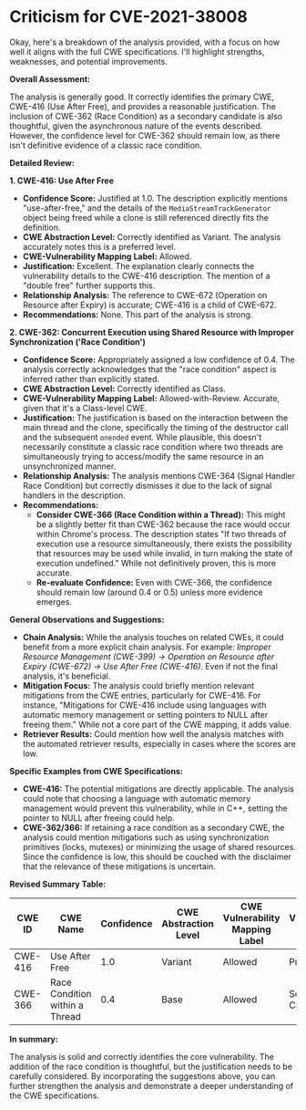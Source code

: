# Criticism for CVE-2021-38008

Okay, here's a breakdown of the analysis provided, with a focus on how well it aligns with the full CWE specifications.  I'll highlight strengths, weaknesses, and potential improvements.

**Overall Assessment:**

The analysis is generally good.  It correctly identifies the primary CWE, CWE-416 (Use After Free), and provides a reasonable justification. The inclusion of CWE-362 (Race Condition) as a secondary candidate is also thoughtful, given the asynchronous nature of the events described. However, the confidence level for CWE-362 should remain low, as there isn't definitive evidence of a classic race condition.

**Detailed Review:**

**1. CWE-416: Use After Free**

*   **Confidence Score:** Justified at 1.0. The description explicitly mentions "use-after-free," and the details of the `MediaStreamTrackGenerator` object being freed while a clone is still referenced directly fits the definition.
*   **CWE Abstraction Level:** Correctly identified as Variant.  The analysis accurately notes this is a preferred level.
*   **CWE-Vulnerability Mapping Label:** Allowed.
*   **Justification:**  Excellent. The explanation clearly connects the vulnerability details to the CWE-416 description. The mention of a "double free" further supports this.
*   **Relationship Analysis:** The reference to CWE-672 (Operation on Resource after Expiry) is accurate; CWE-416 is a child of CWE-672.
*   **Recommendations:** None. This part of the analysis is strong.

**2. CWE-362: Concurrent Execution using Shared Resource with Improper Synchronization ('Race Condition')**

*   **Confidence Score:** Appropriately assigned a low confidence of 0.4. The analysis correctly acknowledges that the "race condition" aspect is inferred rather than explicitly stated.
*   **CWE Abstraction Level:** Correctly identified as Class.
*   **CWE-Vulnerability Mapping Label:** Allowed-with-Review. Accurate, given that it's a Class-level CWE.
*   **Justification:** The justification is based on the interaction between the main thread and the clone, specifically the timing of the destructor call and the subsequent `onended` event. While plausible, this doesn't necessarily constitute a classic race condition where two threads are simultaneously trying to access/modify the same resource in an unsynchronized manner.
*   **Relationship Analysis:**  The analysis mentions CWE-364 (Signal Handler Race Condition) but correctly dismisses it due to the lack of signal handlers in the description.
*   **Recommendations:**
    *   **Consider CWE-366 (Race Condition within a Thread):**  This might be a slightly better fit than CWE-362 because the race would occur within Chrome's process.  The description states "If two threads of execution use a resource simultaneously, there exists the possibility that resources may be used while invalid, in turn making the state of execution undefined." While not definitively proven, this is more accurate.
    *   **Re-evaluate Confidence:** Even with CWE-366, the confidence should remain low (around 0.4 or 0.5) unless more evidence emerges.

**General Observations and Suggestions:**

*   **Chain Analysis:** While the analysis touches on related CWEs, it could benefit from a more explicit chain analysis. For example: *Improper Resource Management (CWE-399) -> Operation on Resource after Expiry (CWE-672) -> Use After Free (CWE-416)*. Even if not the final analysis, it's beneficial.
*   **Mitigation Focus:** The analysis could briefly mention relevant mitigations from the CWE entries, particularly for CWE-416. For instance, "Mitigations for CWE-416 include using languages with automatic memory management or setting pointers to NULL after freeing them."  While not a core part of the CWE mapping, it adds value.
*  **Retriever Results:** Could mention how well the analysis matches with the automated retriever results, especially in cases where the scores are low.

**Specific Examples from CWE Specifications:**

*   **CWE-416:** The potential mitigations are directly applicable. The analysis could note that choosing a language with automatic memory management would prevent this vulnerability, while in C++, setting the pointer to NULL after freeing could help.
*   **CWE-362/366:**  If retaining a race condition as a secondary CWE, the analysis could mention mitigations such as using synchronization primitives (locks, mutexes) or minimizing the usage of shared resources. Since the confidence is low, this should be couched with the disclaimer that the relevance of these mitigations is uncertain.

**Revised Summary Table:**

| CWE ID | CWE Name | Confidence | CWE Abstraction Level | CWE Vulnerability Mapping Label | CWE-Vulnerability Mapping Notes |
|---|---|---|---|---|---|
| CWE-416 | Use After Free | 1.0 | Variant | Allowed | Primary CWE |
| CWE-366 | Race Condition within a Thread | 0.4 | Base | Allowed | Secondary Candidate |

**In summary:**

The analysis is solid and correctly identifies the core vulnerability. The addition of the race condition is thoughtful, but the justification needs to be carefully considered. By incorporating the suggestions above, you can further strengthen the analysis and demonstrate a deeper understanding of the CWE specifications.